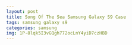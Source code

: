 ```yaml
---
layout: post
title: Song Of The Sea Samsung Galaxy S9 Case
tags: samsung galaxy s9
categories: samsung
img: 1P-8lqk5I3vGQgh772ocLnY4yiD7czHBD
---
```

